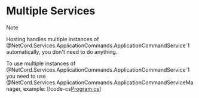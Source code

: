 # Multiple Services

> [!NOTE]
> Hosting handles multiple instances of @NetCord.Services.ApplicationCommands.ApplicationCommandService`1 automatically, you don't need to do anything.

To use multiple instances of @NetCord.Services.ApplicationCommands.ApplicationCommandService`1 you need to use @NetCord.Services.ApplicationCommands.ApplicationCommandServiceManager, example:
[!code-cs[Program.cs](MultipleServices/Program.cs)]
